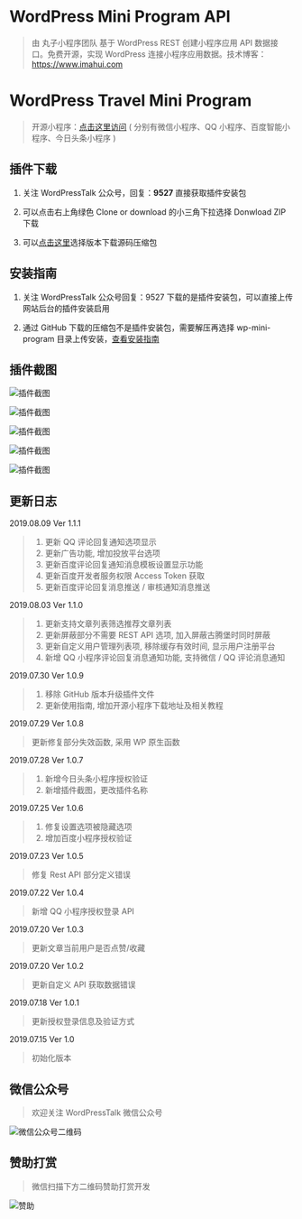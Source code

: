 # WordPress Mini Program API

> 由 丸子小程序团队 基于 WordPress REST 创建小程序应用 API 数据接口。免费开源，实现 WordPress 连接小程序应用数据。技术博客：https://www.imahui.com

# WordPress Travel Mini Program

> 开源小程序：[点击这里访问](https://github.com/dchijack/Travel-Mini-Program) ( 分别有微信小程序、QQ 小程序、百度智能小程序、今日头条小程序 )

## 插件下载

1. 关注 WordPressTalk 公众号，回复：**9527** 直接获取插件安装包

2. 可以点击右上角绿色 Clone or download 的小三角下拉选择 Donwload ZIP 下载

3. 可以[点击这里](https://github.com/dchijack/wp-mini-program/releases)选择版本下载源码压缩包

## 安装指南

1. 关注 WordPressTalk 公众号回复：9527 下载的是插件安装包，可以直接上传网站后台的插件安装启用

2. 通过 GitHub 下载的压缩包不是插件安装包，需要解压再选择 wp-mini-program 目录上传安装，[查看安装指南](https://github.com/dchijack/wp-mini-program/wiki/Guide)

## 插件截图

![插件截图](https://github.com/dchijack/wp-mini-program/blob/master/screenshot/screenshot-1.png)

![插件截图](https://github.com/dchijack/wp-mini-program/blob/master/screenshot/screenshot-2.png)

![插件截图](https://github.com/dchijack/wp-mini-program/blob/master/screenshot/screenshot-3.png)

![插件截图](https://github.com/dchijack/wp-mini-program/blob/master/screenshot/screenshot-4.png)

![插件截图](https://github.com/dchijack/wp-mini-program/blob/master/screenshot/screenshot-5.png)

## 更新日志

2019.08.09 Ver 1.1.1

> 1. 更新 QQ 评论回复通知选项显示
> 2. 更新广告功能, 增加投放平台选项
> 3. 更新百度评论回复通知消息模板设置显示功能
> 4. 更新百度开发者服务权限 Access Token 获取
> 5. 更新百度评论回复消息推送 / 审核通知消息推送

2019.08.03 Ver 1.1.0

> 1. 更新支持文章列表筛选推荐文章列表
> 2. 更新屏蔽部分不需要 REST API 选项, 加入屏蔽古腾堡时同时屏蔽
> 3. 更新自定义用户管理列表项, 移除缓存有效时间, 显示用户注册平台
> 4. 新增 QQ 小程序评论回复消息通知功能, 支持微信 / QQ 评论消息通知

2019.07.30 Ver 1.0.9

> 1. 移除 GitHub 版本升级插件文件
> 2. 更新使用指南, 增加开源小程序下载地址及相关教程

2019.07.29 Ver 1.0.8

> 更新修复部分失效函数, 采用 WP 原生函数

2019.07.28 Ver 1.0.7

> 1. 新增今日头条小程序授权验证
> 2. 新增插件截图，更改插件名称

2019.07.25 Ver 1.0.6

> 1. 修复设置选项被隐藏选项
> 2. 增加百度小程序授权验证

2019.07.23 Ver 1.0.5

> 修复 Rest API 部分定义错误

2019.07.22 Ver 1.0.4

> 新增 QQ 小程序授权登录 API

2019.07.20 Ver 1.0.3

> 更新文章当前用户是否点赞/收藏

2019.07.20 Ver 1.0.2

> 更新自定义 API 获取数据错误

2019.07.18 Ver 1.0.1

> 更新授权登录信息及验证方式

2019.07.15 Ver 1.0

> 初始化版本

## 微信公众号

> 欢迎关注 WordPressTalk 微信公众号

![微信公众号二维码](https://github.com/dchijack/WP-REST-API/blob/master/qrcode.jpg)

## 赞助打赏

> 微信扫描下方二维码赞助打赏开发

![赞助](https://www.imahui.com/uploads/praise/praise.jpg)
